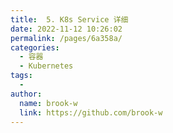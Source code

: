 ```yaml
---
title:  5. K8s Service 详细
date: 2022-11-12 10:26:02
permalink: /pages/6a358a/
categories:
  - 容器
  - Kubernetes
tags:
  -
author:
  name: brook-w
  link: https://github.com/brook-w
---
```

